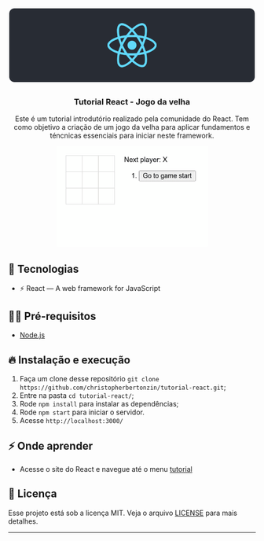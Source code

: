 <h1 align="center">
  <img alt="GoStack" src="./public/logo2.png" width="500px" height="150px" />
  <h3 align="center">
    Tutorial React - Jogo da velha
  </h3>
</h1>




<p align="center">Este é um tutorial introdutório realizado pela comunidade do React. Tem como objetivo a criação de um jogo da velha para aplicar fundamentos e téncnicas essenciais para iniciar neste framework. </p>

<p align="center">
    <img src="./public/jogoDaVelha.gif" >
</p>


## 🚀 Tecnologias

- ⚡ React — A web framework for JavaScript 

## ✋🏻 Pré-requisitos

- [Node.js](https://nodejs.org/en/)

## 🔥 Instalação e execução

1. Faça um clone desse repositório 
`git clone https://github.com/christopherbertonzin/tutorial-react.git`;
2. Entre na pasta `cd tutorial-react/`;
3. Rode `npm install` para instalar as dependências;
4. Rode `npm start` para iniciar o servidor.
5. Acesse `http://localhost:3000/`

## ⚡️ Onde aprender

- Acesse o site do React e navegue até o menu [tutorial]([React](https://pt-br.reactjs.org/tutorial/tutorial.html))

## 📝 Licença

Esse projeto está sob a licença MIT. Veja o arquivo [LICENSE](LICENSE.md) para mais detalhes.

---
